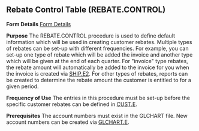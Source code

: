 ## Rebate Control Table (REBATE.CONTROL)
<PageHeader />

**Form Details**
[Form Details](../REBATE-CONTROL-1/README.md)

**Purpose**
The REBATE.CONTROL procedure is used to define default information which will
be used in creating customer rebates. Multiple types of rebates can be set-up
with different frequencies. For example, you can set-up one type of rebate
which will be added the invoice and another type which will be given at the
end of each quarter. For "invoice" type rebates, the rebate amount will
automatically be added to the invoice for you when the invoice is created via
[SHIP.E2](../SHIP-E2/README.md). For other types of rebates, reports can be created to
determine the rebate amount the customer is entitled to for a given period.

**Frequency of Use**
The entries in this procedure must be set-up before the specific customer
rebates can be defined in [CUST.E](../CUST-E/README.md).

**Prerequisites**
The account numbers must exist in the GLCHART file. New account numbers can be
created via [GLCHART.E](../GLCHART-E/README.md).

<badge text= "Version 8.10.57 " vertical="middle" />

<PageFooter />
